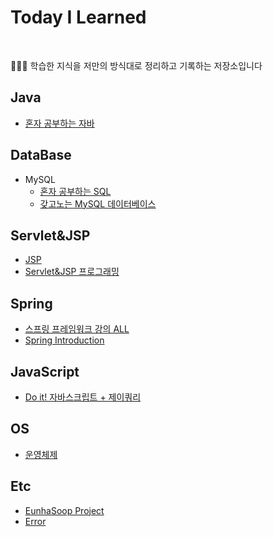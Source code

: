 # Today I Learned      
<br>

🙋🏻‍♂️ 학습한 지식을 저만의 방식대로 정리하고 기록하는 저장소입니다 

## Java
- [혼자 공부하는 자바](https://github.com/Jinuk93/TIL/blob/master/Java/Hon_Gong_Java/README.md)

## DataBase
- MySQL
  - [혼자 공부하는 SQL](https://github.com/Jinuk93/TIL/blob/master/DB/MySQL/Hon_Gong_SQL/docs/README.md)
  - [갖고노는 MySQL 데이터베이스](https://github.com/Jinuk93/TIL/blob/master/DB/MySQL/Yalco_MySQL/%EC%99%95%EC%B4%88%EB%B3%B4%EC%9A%A9%20%EA%B0%96%EA%B3%A0%EB%85%B8%EB%8A%94%20MySQL%20%EB%8D%B0%EC%9D%B4%ED%84%B0%EB%B2%A0%EC%9D%B4%EC%8A%A4.md)

## Servlet&JSP
  - [JSP](https://github.com/Jinuk93/TIL/blob/master/JSP/JSP/README.md)
  - [Servlet&JSP 프로그래밍](https://github.com/Jinuk93/TIL/blob/master/JSP/2020%20Servlet%26JSP%20Programming/README.md)

## Spring
- [스프링 프레임워크 강의 ALL](https://github.com/Jinuk93/TIL/blob/master/Spring/Spring%20Framework%20ALL/README.md)
- [Spring Introduction](https://github.com/Jinuk93/TIL/blob/master/Spring/Spring%20Introduction/README.md)

## JavaScript
- [Do it! 자바스크립트 + 제이쿼리]()

## OS
- [운영체제](https://github.com/Jinuk93/TIL/blob/master/OS/README.md)

## Etc
- [EunhaSoop Project](https://github.com/Jinuk93/TIL/blob/master/ETC/Study/EunhaSoop%20project%20review.md)
- [Error](https://github.com/Jinuk93/TIL/blob/master/ETC/error/README.md)
